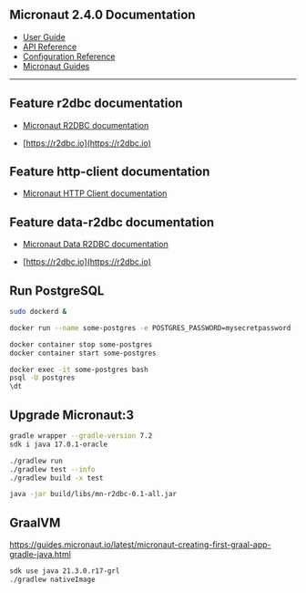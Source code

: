 ## Micronaut 2.4.0 Documentation

- [User Guide](https://docs.micronaut.io/2.4.0/guide/index.html)
- [API Reference](https://docs.micronaut.io/2.4.0/api/index.html)
- [Configuration Reference](https://docs.micronaut.io/2.4.0/guide/configurationreference.html)
- [Micronaut Guides](https://guides.micronaut.io/index.html)
---

## Feature r2dbc documentation

- [Micronaut R2DBC documentation](https://micronaut-projects.github.io/micronaut-r2dbc/latest/guide/)

- [https://r2dbc.io](https://r2dbc.io)

## Feature http-client documentation

- [Micronaut HTTP Client documentation](https://docs.micronaut.io/latest/guide/index.html#httpClient)

## Feature data-r2dbc documentation

- [Micronaut Data R2DBC documentation](https://micronaut-projects.github.io/micronaut-r2dbc/latest/guide/)

- [https://r2dbc.io](https://r2dbc.io)

## Run PostgreSQL
```bash
sudo dockerd &

docker run --name some-postgres -e POSTGRES_PASSWORD=mysecretpassword -p 5432:5432 -d postgres

docker container stop some-postgres
docker container start some-postgres

docker exec -it some-postgres bash
psql -U postgres
\dt
```

## Upgrade Micronaut:3

```bash
gradle wrapper --gradle-version 7.2
sdk i java 17.0.1-oracle

./gradlew run
./gradlew test --info
./gradlew build -x test 

java -jar build/libs/mn-r2dbc-0.1-all.jar
```

## GraalVM

https://guides.micronaut.io/latest/micronaut-creating-first-graal-app-gradle-java.html

```bash
sdk use java 21.3.0.r17-grl
./gradlew nativeImage
```

